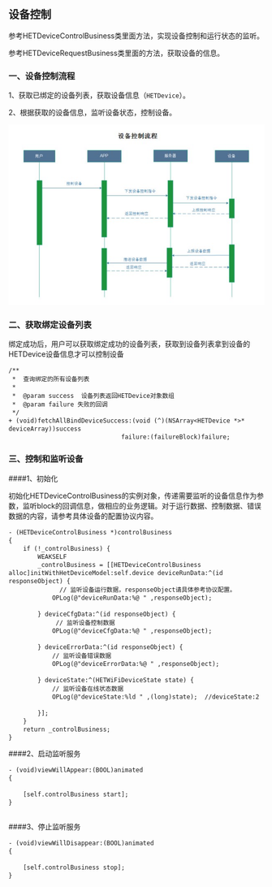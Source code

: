 ## 设备控制

参考HETDeviceControlBusiness类里面方法，实现设备控制和运行状态的监听。

参考HETDeviceRequestBusiness类里面的方法，获取设备的信息。

### 一、设备控制流程
		
1、获取已绑定的设备列表，获取设备信息（`HETDevice`）。

2、根据获取的设备信息，监听设备状态，控制设备。
	
![](/assets/UML_WIFI设备控制.jpg)


### 二、获取绑定设备列表

绑定成功后，用户可以获取绑定成功的设备列表，获取到设备列表拿到设备的HETDevice设备信息才可以控制设备

```
/**
 *  查询绑定的所有设备列表
 *
 *  @param success  设备列表返回HETDevice对象数组
 *  @param failure 失败的回调
 */
+ (void)fetchAllBindDeviceSuccess:(void (^)(NSArray<HETDevice *>* deviceArray))success
                               failure:(failureBlock)failure;

```

### 三、控制和监听设备

####1、初始化 

初始化HETDeviceControlBusiness的实例对象，传递需要监听的设备信息作为参数，监听block的回调信息，做相应的业务逻辑。对于运行数据、控制数据、错误数据的内容，请参考具体设备的配置协议内容。


```
- (HETDeviceControlBusiness *)controlBusiness
{
    if (!_controlBusiness) {
        WEAKSELF
        _controlBusiness = [[HETDeviceControlBusiness alloc]initWithHetDeviceModel:self.device deviceRunData:^(id responseObject) {
			  // 监听设备运行数据，responseObject请具体参考协议配置。
            OPLog(@"deviceRunData:%@ " ,responseObject);

        } deviceCfgData:^(id responseObject) {
 			 // 监听设备控制数据
            OPLog(@"deviceCfgData:%@ " ,responseObject);
         
        } deviceErrorData:^(id responseObject) {
            // 监听设备错误数据
            OPLog(@"deviceErrorData:%@ " ,responseObject);
         
        } deviceState:^(HETWiFiDeviceState state) {
            // 监听设备在线状态数据
            OPLog(@"deviceState:%ld " ,(long)state);  //deviceState:2

        }];
    }
    return _controlBusiness;
}

```

####2、启动监听服务

```
- (void)viewWillAppear:(BOOL)animated
{

    [self.controlBusiness start];
}


```


####3、停止监听服务

```
- (void)viewWillDisappear:(BOOL)animated
{

    [self.controlBusiness stop];
}

```